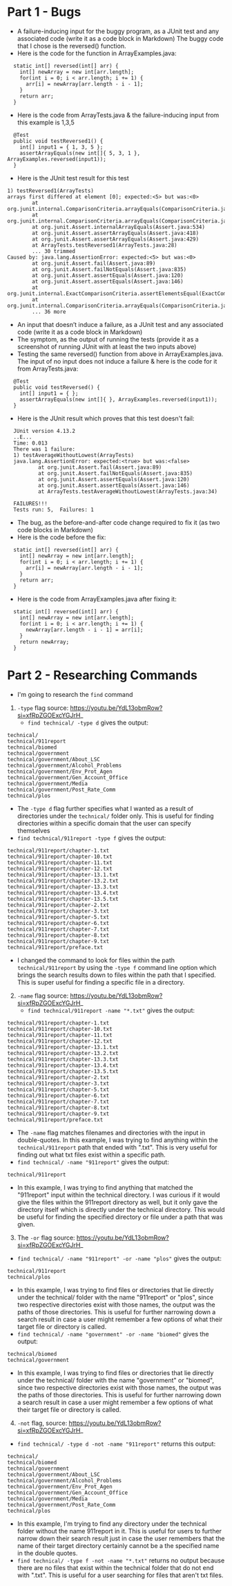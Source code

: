 # Part 1 - Bugs
* A failure-inducing input for the buggy program, as a JUnit test and any associated code (write it as a code block in Markdown)
The buggy code that I chose is the reversed() function.
* Here is the code for the function in ArrayExamples.java:
  
```
  static int[] reversed(int[] arr) {
    int[] newArray = new int[arr.length];
    for(int i = 0; i < arr.length; i += 1) {
      arr[i] = newArray[arr.length - i - 1];
    }
    return arr;
  }
```

* Here is the code from ArrayTests.java & the failure-inducing input from this example is 1,3,5
  
```
  @Test
  public void testReversed1() {
    int[] input1 = { 1, 3, 5 };
    assertArrayEquals(new int[]{ 5, 3, 1 }, ArrayExamples.reversed(input1));
  }
```

* Here is the JUnit test result for this test
  
```
1) testReversed1(ArrayTests)
arrays first differed at element [0]; expected:<5> but was:<0>
        at org.junit.internal.ComparisonCriteria.arrayEquals(ComparisonCriteria.java:78)
        at org.junit.internal.ComparisonCriteria.arrayEquals(ComparisonCriteria.java:28)
        at org.junit.Assert.internalArrayEquals(Assert.java:534)
        at org.junit.Assert.assertArrayEquals(Assert.java:418)
        at org.junit.Assert.assertArrayEquals(Assert.java:429)
        at ArrayTests.testReversed1(ArrayTests.java:28)
        ... 30 trimmed
Caused by: java.lang.AssertionError: expected:<5> but was:<0>
        at org.junit.Assert.fail(Assert.java:89)
        at org.junit.Assert.failNotEquals(Assert.java:835)
        at org.junit.Assert.assertEquals(Assert.java:120)
        at org.junit.Assert.assertEquals(Assert.java:146)
        at org.junit.internal.ExactComparisonCriteria.assertElementsEqual(ExactComparisonCriteria.java:8)
        at org.junit.internal.ComparisonCriteria.arrayEquals(ComparisonCriteria.java:76)
        ... 36 more
```

* An input that doesn’t induce a failure, as a JUnit test and any associated code (write it as a code block in Markdown)
* The symptom, as the output of running the tests (provide it as a screenshot of running JUnit with at least the two inputs above)
* Testing the same reversed() function from above in ArrayExamples.java. The input of no input does not induce a failure & here is the code for it from ArrayTests.java:
  
```
  @Test
  public void testReversed() {
    int[] input1 = { };
    assertArrayEquals(new int[]{ }, ArrayExamples.reversed(input1));
  }
```

*  Here is the JUnit result which proves that this test doesn't fail:
```
  JUnit version 4.13.2
  ..E...
  Time: 0.013
  There was 1 failure:
  1) testAverageWithoutLowest(ArrayTests)
  java.lang.AssertionError: expected:<true> but was:<false>
          at org.junit.Assert.fail(Assert.java:89)
          at org.junit.Assert.failNotEquals(Assert.java:835)
          at org.junit.Assert.assertEquals(Assert.java:120)
          at org.junit.Assert.assertEquals(Assert.java:146)
          at ArrayTests.testAverageWithoutLowest(ArrayTests.java:34)
  
  FAILURES!!!
  Tests run: 5,  Failures: 1
```

* The bug, as the before-and-after code change required to fix it (as two code blocks in Markdown)
* Here is the code before the fix:

```
  static int[] reversed(int[] arr) {
    int[] newArray = new int[arr.length];
    for(int i = 0; i < arr.length; i += 1) {
      arr[i] = newArray[arr.length - i - 1];
    }
    return arr;
  }
```

* Here is the code from ArrayExamples.java after fixing it:
```
  static int[] reversed(int[] arr) {
    int[] newArray = new int[arr.length];
    for(int i = 0; i < arr.length; i += 1) {
      newArray[arr.length - i - 1] = arr[i];
    }
    return newArray;
  }
```
# Part 2 - Researching Commands
* I'm going to research the `find` command
1. `-type` flag source: https://youtu.be/YdL13obmRow?si=xfRpZGOExcYGJrH_
   * `find technical/ -type d` gives the output:
     
```
technical/
technical/911report
technical/biomed
technical/government
technical/government/About_LSC
technical/government/Alcohol_Problems
technical/government/Env_Prot_Agen
technical/government/Gen_Account_Office
technical/government/Media
technical/government/Post_Rate_Comm
technical/plos
```

* The `-type d` flag further specifies what I wanted as a result of directories under the `technical/` folder only.
  This is useful for finding directories within a specific domain that the user can specify themselves
* `find technical/911report -type f` gives the output:
  
```
technical/911report/chapter-1.txt
technical/911report/chapter-10.txt
technical/911report/chapter-11.txt
technical/911report/chapter-12.txt
technical/911report/chapter-13.1.txt
technical/911report/chapter-13.2.txt
technical/911report/chapter-13.3.txt
technical/911report/chapter-13.4.txt
technical/911report/chapter-13.5.txt
technical/911report/chapter-2.txt
technical/911report/chapter-3.txt
technical/911report/chapter-5.txt
technical/911report/chapter-6.txt
technical/911report/chapter-7.txt
technical/911report/chapter-8.txt
technical/911report/chapter-9.txt
technical/911report/preface.txt
```

* I changed the command to look for files within the path `technical/911report` by using the `-type f` command line option which brings the search results down to files
  within the path that I specified. This is super useful for finding a specific file in a directory.

2. `-name` flag source: https://youtu.be/YdL13obmRow?si=xfRpZGOExcYGJrH_
   * `find technical/911report -name "*.txt"` gives the output:
   
```
technical/911report/chapter-1.txt
technical/911report/chapter-10.txt
technical/911report/chapter-11.txt
technical/911report/chapter-12.txt
technical/911report/chapter-13.1.txt
technical/911report/chapter-13.2.txt
technical/911report/chapter-13.3.txt
technical/911report/chapter-13.4.txt
technical/911report/chapter-13.5.txt
technical/911report/chapter-2.txt
technical/911report/chapter-3.txt
technical/911report/chapter-5.txt
technical/911report/chapter-6.txt
technical/911report/chapter-7.txt
technical/911report/chapter-8.txt
technical/911report/chapter-9.txt
technical/911report/preface.txt
```

* The `-name` flag matches filenames and directories with the input in double-quotes. In this example, I was trying to find anything within the `technical/911report` path that ended with ".txt".
  This is very useful for finding out what txt files exist within a specific path.
* `find technical/ -name "911report"` gives the output:
  
```
technical/911report
```

* In this example, I was trying to find anything that matched the "911report" input within the technical directory. I was curious if it would give the files within the 911report directory as well, but it only gave the directory itself which is directly under the technical directory. This would be useful for finding the specified directory or file under a path that was given.

3. The `-or` flag source: https://youtu.be/YdL13obmRow?si=xfRpZGOExcYGJrH_
* `find technical/ -name "911report" -or -name "plos"` gives the output:
  
```
technical/911report
technical/plos
```

* In this example, I was trying to find files or directories that lie directly under the technical/ folder with the name "911report" or "plos", since two respective directories exist with those names,
  the output was the paths of those directories. This is useful for further narrowing down a search result in case a user might remember a few options of what their target file or directory is called.
* `find technical/ -name "government" -or -name "biomed"` gives the output:
  
```
technical/biomed
technical/government
```

* In this example, I was trying to find files or directories that lie directly under the technical/ folder with the name "government" or "biomed", since two respective directories exist with those names,
  the output was the paths of those directories. This is useful for further narrowing down a search result in case a user might remember a few options of what their target file or directory is called.
  
4. `-not` flag, source: https://youtu.be/YdL13obmRow?si=xfRpZGOExcYGJrH_
* `find technical/ -type d -not -name "911report"` returns this output:

```
technical/
technical/biomed
technical/government
technical/government/About_LSC
technical/government/Alcohol_Problems
technical/government/Env_Prot_Agen
technical/government/Gen_Account_Office
technical/government/Media
technical/government/Post_Rate_Comm
technical/plos
```
* In this example, I'm trying to find any directory under the technical folder without the name 911report in it. This is useful for users to further narrow down their search result just in case the user remembers
that the name of their target directory certainly cannot be a the specified name in the double quotes.
* `find technical/ -type f -not -name "*.txt"` returns no output because there are no files that exist within the technical folder that do not end with ".txt". This is useful for a user searching for files that aren't txt files. 
